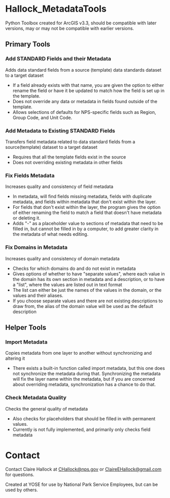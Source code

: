 # Hallock_MetadataTools
Python Toolbox created for ArcGIS v3.3, should be compatible with later versions, may or may not be compatible with earlier versions.

## Primary Tools
### Add STANDARD Fields and their Metadata
Adds data standard fields from a source (template) data standards dataset to a target dataset
- If a field already exists with that name, you are given the option to either rename the field or have it be updated to match how the field is set up in the template.
- Does not override any data or metadata in fields found outside of the template.
- Allows selections of defaults for NPS-specific fields such as Region, Group Code, and Unit Code.

### Add Metadata to Existing STANDARD Fields
Transfers field metadata related to data standard fields from a source(template) dataset to a target dataset
- Requires that all the template fields exist in the source 
- Does not overriding existing metadata in other fields

### Fix Fields Metadata
Increases quality and consistency of field metadata
- In metadata, will find fields missing metadata, fields with duplicate metadata, and fields within metadata that don't exist within the layer.
- For fields that don't exist within the layer, the program gives the option of either renaming the field to match a field that doesn't have metadata or deleting it.
- Adds "-" as a placeholder value to sections of metadata that need to be filled in, but cannot be filled in by a computer, to add greater clarity in the metadata of what needs editing.

### Fix Domains in Metadata
Increases quality and consistency of domain metadata
- Checks for which domains do and do not exist in metadata
- Gives options of whether to have "separate values", where each value in the domain has its own section in metadata and a description, or to have a "list", where the values are listed out in text format
- The list can either be just the names of the values in the domain, or the values and their aliases.
- If you choose separate values and there are not existing descriptions to draw from, the alias of the domain value will be used as the default description

## Helper Tools
### Import Metadata
Copies metadata from one layer to another without synchronizing and altering it
- There exists a built-in function called import metadata, but this one does not synchronize the metadata during that. Synchronizing the metadata will fix the layer name within the metadata, but if you are concerned about overriding metadata, synchronization has a chance to do that.

### Check Metadata Quality
Checks the general quality of metadata
- Also checks for placeholders that should be filled in with permanent values.
- Currently is not fully implemented, and primarily only checks field metadata

# Contact
Contact Claire Hallock at CHallock@nps.gov or ClaireEHallock@gmail.com for questions.

Created at YOSE for use by National Park Service Employees, but can be used by others.